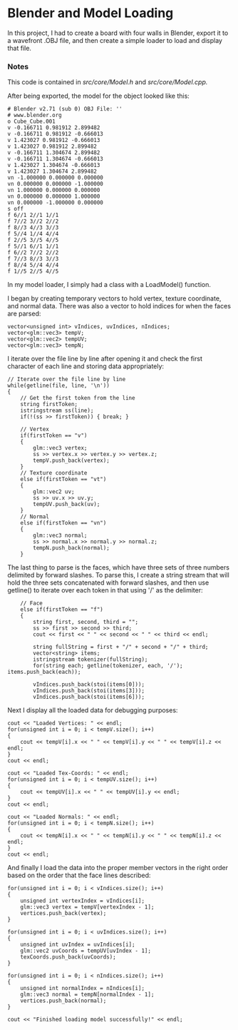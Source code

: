 # Blender and Model Loading

In this project, I had to create a board with four walls in Blender, export it to a wavefront .OBJ file, and then create a simple loader to load and display that file.

### Notes

This code is contained in *src/core/Model.h* and *src/core/Model.cpp.*

After being exported, the model for the object looked like this:

    # Blender v2.71 (sub 0) OBJ File: ''
    # www.blender.org
    o Cube_Cube.001
    v -0.166711 0.981912 2.899482
    v -0.166711 0.981912 -0.666013
    v 1.423027 0.981912 -0.666013
    v 1.423027 0.981912 2.899482
    v -0.166711 1.304674 2.899482
    v -0.166711 1.304674 -0.666013
    v 1.423027 1.304674 -0.666013
    v 1.423027 1.304674 2.899482
    vn -1.000000 0.000000 0.000000
    vn 0.000000 0.000000 -1.000000
    vn 1.000000 0.000000 0.000000
    vn 0.000000 0.000000 1.000000
    vn 0.000000 -1.000000 0.000000
    s off
    f 6//1 2//1 1//1
    f 7//2 3//2 2//2
    f 8//3 4//3 3//3
    f 5//4 1//4 4//4
    f 2//5 3//5 4//5
    f 5//1 6//1 1//1
    f 6//2 7//2 2//2
    f 7//3 8//3 3//3
    f 8//4 5//4 4//4
    f 1//5 2//5 4//5

In my model loader, I simply had a class with a LoadModel() function.

I began by creating temporary vectors to hold vertex, texture coordinate, and normal data. There was also a vector to hold indices for when the faces are parsed:

    vector<unsigned int> vIndices, uvIndices, nIndices;
    vector<glm::vec3> tempV;
    vector<glm::vec2> tempUV;
    vector<glm::vec3> tempN;

I iterate over the file line by line after opening it and check the first character of each line and storing data appropriately:

    // Iterate over the file line by line
    while(getline(file, line, '\n'))
    {
        // Get the first token from the line
        string firstToken;
        istringstream ss(line);
        if(!(ss >> firstToken)) { break; }

        // Vertex
        if(firstToken == "v")
        {
            glm::vec3 vertex;
            ss >> vertex.x >> vertex.y >> vertex.z;
            tempV.push_back(vertex);
        }
        // Texture coordinate
        else if(firstToken == "vt")
        {
            glm::vec2 uv;
            ss >> uv.x >> uv.y;
            tempUV.push_back(uv);
        }
        // Normal
        else if(firstToken == "vn")
        {
            glm::vec3 normal;
            ss >> normal.x >> normal.y >> normal.z;
            tempN.push_back(normal);
        }

The last thing to parse is the faces, which have three sets of three numbers delimited by forward slashes. To  parse this, I create a string stream that will hold the three sets concatenated with forward slashes, and then use getline() to iterate over each token in that using '/' as the delimiter:

        // Face
        else if(firstToken == "f")
        {
            string first, second, third = "";
            ss >> first >> second >> third;
            cout << first << " " << second << " " << third << endl;

            string fullString = first + "/" + second + "/" + third;
            vector<string> items;
            istringstream tokenizer(fullString);
            for(string each; getline(tokenizer, each, '/'); items.push_back(each));

            vIndices.push_back(stoi(items[0]));
            vIndices.push_back(stoi(items[3]));
            vIndices.push_back(stoi(items[6]));


Next I display all the loaded data for debugging purposes:

    cout << "Loaded Vertices: " << endl;
    for(unsigned int i = 0; i < tempV.size(); i++)
    {
        cout << tempV[i].x << " " << tempV[i].y << " " << tempV[i].z << endl;
    }
    cout << endl;

    cout << "Loaded Tex-Coords: " << endl;
    for(unsigned int i = 0; i < tempUV.size(); i++)
    {
        cout << tempUV[i].x << " " << tempUV[i].y << endl;
    }
    cout << endl;

    cout << "Loaded Normals: " << endl;
    for(unsigned int i = 0; i < tempN.size(); i++)
    {
        cout << tempN[i].x << " " << tempN[i].y << " " << tempN[i].z << endl;
    }
    cout << endl;

And finally I load the data into the proper member vectors in the right order based on the order that the face lines described:

    for(unsigned int i = 0; i < vIndices.size(); i++)
    {
        unsigned int vertexIndex = vIndices[i];
        glm::vec3 vertex = tempV[vertexIndex - 1];
        vertices.push_back(vertex);
    }

    for(unsigned int i = 0; i < uvIndices.size(); i++)
    {
        unsigned int uvIndex = uvIndices[i];
        glm::vec2 uvCoords = tempUV[uvIndex - 1];
        texCoords.push_back(uvCoords);
    }

    for(unsigned int i = 0; i < nIndices.size(); i++)
    {
        unsigned int normalIndex = nIndices[i];
        glm::vec3 normal = tempN[normalIndex - 1];
        vertices.push_back(normal);
    }

    cout << "Finished loading model successfully!" << endl;
